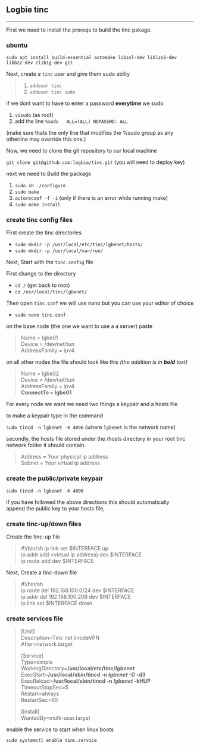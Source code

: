 Logbie tinc
------------
***
First we need to install the prereqs to build the tinc pakage.
### ubuntu
`sudo apt install build-essential automake libssl-dev liblzo2-dev libbz2-dev zlib1g-dev git`

Next, create a `tinc` user and give them sudo ablity

>1) `adduser tinc`
>2) `adduser tinc sudo`

if we dont want to have to enter a password **everytime** we sudo 

 1) `visudo` (as root)
 2) add the line `%sudo   ALL=(ALL) NOPASSWD: ALL`
 
 (make sure thats the only line that modifies the %sudo group as any otherline may override this one.)

Now, we need to clone the git repository to our local machine

`git clone git@github.com:logbie/tinc.git`
(you will need to deploy key)

next we need to Build the package

1) `sudo sh ./configure`
2) `sudo make`
3) `autoreconf -f -i` (only if there is an error while running make)
4) `sudo make install`

### create tinc config files

First create the tinc directories

* `sudo mkdir -p /usr/local/etc/tinc/lgbenet/hosts/`
* `sudo mkdir -p /usr/local/var/run/`

Next, Start with the `tinc.config` file

First change to the directory
* `cd /` (get back to root)
* `cd /usr/local/tinc/lgbenet/`

 Then open `tinc.conf` we will use nano but you can use your editor of choice
 
 * `sudo nano tinc.conf`
 
on the base node (the one we want to use a a server) paste

> Name = lgbe01  
> Device = /dev/net/tun  
> AddressFamily = ipv4  

on all other nodes the file should look like this *(the addition is in **bold** text)*

> Name = lgbe02  
> Device = /dev/net/tun  
> AddressFamily = ipv4  
> **ConnectTo = lgbe01**

For every node we want we need two things a  keypair and a hosts file

to make a keypair type in the command

`sudo tincd -n lgbenet -K 4096` (where `lgbenet` is the network name)

secondly, the hosts file stored under the /hosts directory in your root tinc network folder
it should contain.

> Address = Your physical ip address  
> Subnet = Your virtual ip address 

### create the public/private keypair

`sudo tincd -n lgbenet -K 4096`

if you have followed the above directions this should automatically  
append the public key to your hosts file,


### create tinc-up/down files

Create the tinc-up file

>\#!/bin/sh
>ip link set $INTERFACE up  
>ip addr add <virtual ip address) dev $INTERFACE  
>ip route add <Cider netmask> dev $INTERFACE  

Next, Create a tinc-down file

>\#!/bin/sh  
>ip route del 192.168.100.0/24 dev $INTERFACE  
>ip addr del 192.168.100.209 dev $INTERFACE  
>ip link set $INTERFACE down  
 
 ### create services file
 
>  [Unit]  
>  Description=Tinc net linodeVPN  
>  After=network.target  
>  
>  [Service]  
>  Type=simple  
>  WorkingDirectory=**/usr/local/etc/tinc/*lgbenet***  
>  ExecStart=**/usr/local/sbin/tincd -n *lgbenet* -D -d3**  
>  ExecReload=**/usr/local/sbin/tincd -n *lgbenet* -kHUP**  
>  TimeoutStopSec=5  
>  Restart=always  
>  RestartSec=60  
>  
>  [Install]  
>  WantedBy=multi-user.target  

enable the service to start when linux boots

`sudo systemctl enable tinc.service`


